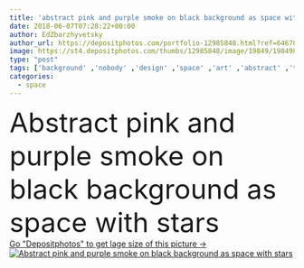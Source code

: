 ```yaml
---
title: 'abstract pink and purple smoke on black background as space with stars '
date: 2018-06-07T07:28:22+00:00
author: EdZbarzhyvetsky
author_url: https://depositphotos.com/portfolio-12985848.html?ref=64678756
image: https://st4.depositphotos.com/thumbs/12985848/image/19849/198498284/api_thumb_450.jpg?forcejpeg=true
type: "post"
tags: ['background' ,'nobody' ,'design' ,'space' ,'art' ,'abstract' ,'texture' ,'dark' ,'creativity' ,'violet' ,'pink' ,'creative' ,'fantasy' ,'motion' ,'purple' ,'smoke' ,'swirl' ,'stars' ,'universe' ,'steam' ,'curves' ,'mystical' ,'spiritual' ,'smoky' ,'mystic' ,'copy space' ,'Studio Shot' ,'on black' ]
categories: 
  - space
---
```

<div aling="center">
            <font size="60"> Abstract pink and purple smoke on black background as space with stars</font>   
</div>
<div>
    <a href='https://depositphotos.com/198498284/stock-photo-abstract-pink-purple-smoke-black.html?ref=64678756' target=_blank > Go "Depositphotos" to get lage size of this picture ->
        <img href='https://depositphotos.com/198498284/stock-photo-abstract-pink-purple-smoke-black.html?ref=64678756' src='https://st4.depositphotos.com/12985848/19849/i/950/depositphotos_198498284-stock-photo-abstract-pink-purple-smoke-black.jpg?forcejpeg=true' alt='Abstract pink and purple smoke on black background as space with stars' >
    </a>
</div>
